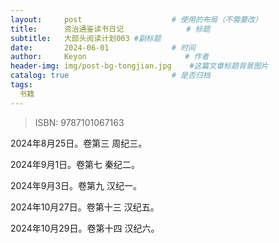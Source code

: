 ```yaml
---
layout:     post                    # 使用的布局（不需要改）
title:      资治通鉴读书日记              # 标题 
subtitle:   大部头阅读计划003 #副标题
date:       2024-06-01              # 时间
author:     Keyon                      # 作者
header-img: img/post-bg-tongjian.jpg    #这篇文章标题背景图片
catalog: true                       # 是否归档
tags:
  书籍
---
```


> ISBN: 9787101067163

2024年8月25日。卷第三 周纪三。

2024年9月1日。卷第七 秦纪二。

2024年9月3日。卷第九 汉纪一。

2024年10月27日。卷第十三 汉纪五。

2024年10月29日。卷第十四 汉纪六。